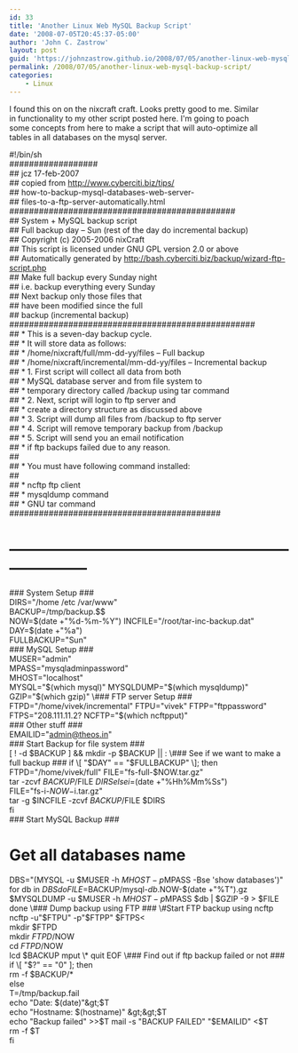 ```yaml
---
id: 33
title: 'Another Linux Web MySQL Backup Script'
date: '2008-07-05T20:45:37-05:00'
author: 'John C. Zastrow'
layout: post
guid: 'https://johnzastrow.github.io/2008/07/05/another-linux-web-mysql-backup-script/'
permalink: /2008/07/05/another-linux-web-mysql-backup-script/
categories:
    - Linux
---
```


I found this on on the nixcraft craft. Looks pretty good to me. Similar  
in functionality to my other script posted here. I'm going to poach  
some concepts from here to make a script that will auto-optimize all  
tables in all databases on the mysql server.

\#!/bin/sh  
\##################  
\## jcz 17-feb-2007  
\## copied from <http://www.cyberciti.biz/tips/>  
\## how-to-backup-mysql-databases-web-server-  
\## files-to-a-ftp-server-automatically.html  
\##############################################  
\## System + MySQL backup script  
\## Full backup day – Sun (rest of the day do incremental backup)  
\## Copyright (c) 2005-2006 nixCraft  
\## This script is licensed under GNU GPL version 2.0 or above  
\## Automatically generated by <http://bash.cyberciti.biz/backup/wizard-ftp-script.php>  
\## Make full backup every Sunday night   
\## i.e. backup everything every Sunday  
\## Next backup only those files that   
\## have been modified since the full   
\## backup (incremental backup)  
\##################################################  
\## \* This is a seven-day backup cycle.  
\## \* It will store data as follows:  
\## \* /home/nixcraft/full/mm-dd-yy/files – Full backup  
\## \* /home/nixcraft/incremental/mm-dd-yy/files – Incremental backup  
\## \* 1. First script will collect all data from both   
\## \* MySQL database server and from file system to   
\## \* temporary directory called /backup using tar command  
\## \* 2. Next, script will login to ftp server and   
\## \* create a directory structure as discussed above  
\## \* 3. Script will dump all files from /backup to ftp server  
\## \* 4. Script will remove temporary backup from /backup  
\## \* 5. Script will send you an email notification   
\## \* if ftp backups failed due to any reason.  
\##  
\## \* You must have following command installed:  
\##  
\## \* ncftp ftp client  
\## \* mysqldump command  
\## \* GNU tar command  
\###########################################  
# ———————————————————————  
\### System Setup ###  
DIRS="/home /etc /var/www"  
BACKUP=/tmp/backup.$$  
NOW=$(date +"%d-%m-%Y")  
INCFILE="/root/tar-inc-backup.dat"  
DAY=$(date +"%a")  
FULLBACKUP="Sun"  
\### MySQL Setup ###  
MUSER="admin"  
MPASS="mysqladminpassword"  
MHOST="localhost"  
MYSQL="$(which mysql)"  
MYSQLDUMP="$(which mysqldump)"  
GZIP="$(which gzip)"  
\### FTP server Setup ###  
FTPD="/home/vivek/incremental"  
FTPU="vivek"  
FTPP="ftppassword"  
FTPS="208.111.11.2?  
NCFTP="$(which ncftpput)"  
\### Other stuff ###  
EMAILID="admin@theos.in"  
\### Start Backup for file system ###  
\[ ! -d $BACKUP \] &amp;&amp; mkdir -p $BACKUP || :  
\### See if we want to make a full backup ###  
if \[ "$DAY" == "$FULLBACKUP" \]; then  
FTPD="/home/vivek/full"  
FILE="fs-full-$NOW.tar.gz"  
tar -zcvf $BACKUP/$FILE $DIRS  
else  
i=$(date +"%Hh%Mm%Ss")  
FILE="fs-i-$NOW-$i.tar.gz"  
tar -g $INCFILE -zcvf $BACKUP/$FILE $DIRS  
fi  
\### Start MySQL Backup ###  
# Get all databases name  
DBS="$($MYSQL -u $MUSER -h $MHOST -p$MPASS -Bse 'show databases')"  
for db in $DBS  
do  
FILE=$BACKUP/mysql-$db.$NOW-$(date +"%T").gz  
$MYSQLDUMP -u $MUSER -h $MHOST -p$MPASS $db | $GZIP -9 &gt; $FILE  
done  
\### Dump backup using FTP ###  
\#Start FTP backup using ncftp  
ncftp -u"$FTPU" -p"$FTPP" $FTPS&lt;  
mkdir $FTPD  
mkdir $FTPD/$NOW  
cd $FTPD/$NOW  
lcd $BACKUP  
mput \*  
quit  
EOF  
\### Find out if ftp backup failed or not ###  
if \[ "$?" == "0" \]; then  
rm -f $BACKUP/\*  
else  
T=/tmp/backup.fail  
echo "Date: $(date)"&gt;$T  
echo "Hostname: $(hostname)" &gt;&gt;$T  
echo "Backup failed" &gt;&gt;$T  
mail -s "BACKUP FAILED" "$EMAILID" &lt;$T  
rm -f $T  
fi